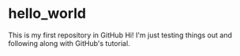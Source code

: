 # hello_world
This is my first repository in GitHub
Hi! I'm just testing things out and following along with GitHub's tutorial.
